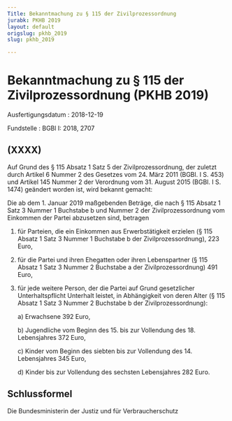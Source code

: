 ```yaml
---
Title: Bekanntmachung zu § 115 der Zivilprozessordnung
jurabk: PKHB 2019
layout: default
origslug: pkhb_2019
slug: pkhb_2019

---
```


# Bekanntmachung zu § 115 der Zivilprozessordnung (PKHB 2019)

Ausfertigungsdatum
:   2018-12-19

Fundstelle
:   BGBl I: 2018, 2707


## (XXXX)

Auf Grund des § 115 Absatz 1 Satz 5 der Zivilprozessordnung, der
zuletzt durch Artikel 6 Nummer 2 des Gesetzes vom 24. März 2011 (BGBl.
I S. 453) und Artikel 145 Nummer 2 der Verordnung vom 31. August 2015
(BGBl. I S. 1474) geändert worden ist, wird bekannt gemacht:

Die ab dem 1. Januar 2019 maßgebenden Beträge, die nach § 115 Absatz 1
Satz 3 Nummer 1 Buchstabe b und Nummer 2 der Zivilprozessordnung vom
Einkommen der Partei abzusetzen sind, betragen

1.  für Parteien, die ein Einkommen aus Erwerbstätigkeit erzielen (§ 115
    Absatz 1 Satz 3 Nummer 1 Buchstabe b der Zivilprozessordnung), 223
    Euro,


2.  für die Partei und ihren Ehegatten oder ihren Lebenspartner (§ 115
    Absatz 1 Satz 3 Nummer 2 Buchstabe a der Zivilprozessordnung) 491
    Euro,


3.  für jede weitere Person, der die Partei auf Grund gesetzlicher
    Unterhaltspflicht Unterhalt leistet, in Abhängigkeit von deren Alter
    (§ 115 Absatz 1 Satz 3 Nummer 2 Buchstabe b der Zivilprozessordnung):

    a)  Erwachsene 392 Euro,


    b)  Jugendliche vom Beginn des 15. bis zur Vollendung des 18. Lebensjahres
        372 Euro,


    c)  Kinder vom Beginn des siebten bis zur Vollendung des 14. Lebensjahres
        345 Euro,


    d)  Kinder bis zur Vollendung des sechsten Lebensjahres 282 Euro.








## Schlussformel

Die Bundesministerin der Justiz und für Verbraucherschutz

